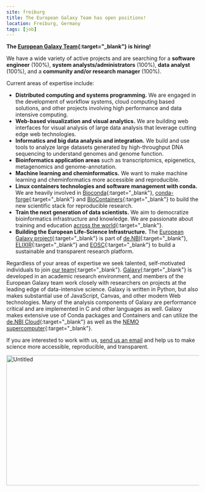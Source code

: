 ```yaml
---
site: freiburg
title: The European Galaxy Team has open positions!
location: Freiburg, Germany
tags: [job]
---
```


**The [European Galaxy Team](https://usegalaxy-eu.github.io/freiburg){:target="_blank"} is hiring!**

We have a wide variety of active projects and are searching for a **software engineer** (100%), **system analysts/administrators** (100%), **data analyst** (100%), and a **community and/or research manager** (100%).

Current areas of expertise include:

- **Distributed computing and systems programming.** We are engaged in the development of workflow systems, cloud computing based solutions, and other projects involving high performance and data intensive computing.
- **Web-based visualization and visual analytics.** We are building web interfaces for visual analysis of large data analysis that leverage cutting edge web technologies.
- **Informatics and big data analysis and integration.** We build and use tools to analyze large datasets generated by high-throughput DNA sequencing to understand genomes and genome function.
- **Bioinformatics application areas** such as transcriptomics, epigenetics, metagenomics and genome-annotation.
- **Machine learning and cheminformatics.** We want to make machine learning and cheminformatics more accessible and reproducible. 
- **Linux containers technologies and software management with conda.** We are heavily involved in [Bioconda](https://bioconda.github.io){:target="_blank"}, [conda-forge](https://conda-forge.org){:target="_blank"} and [BioContainers](https://biocontainers.pro){:target="_blank"} to build the new scientific stack for reproducible research.
- **Train the next generation of data scientists.** We aim to democratize bioinformatics infrastructure and knowledge. We are passionate about training and education [across the world](https://galaxyproject.eu/freiburg/events){:target="_blank"}.
- **Building the European Life-Science Infrastructure.** The [European Galaxy project](https://usegalaxy.eu){:target="_blank"} is part of [de.NBI](https://www.denbi.de){:target="_blank"}, [ELIXIR](https://www.elixir-europe.org){:target="_blank"} and [EOSC](https://ec.europa.eu/research/openscience/index.cfm?pg=open-science-cloud){:target="_blank"} to build a sustainable and transparent research platform.

Regardless of your areas of expertise we seek talented, self-motivated individuals to join [our team](https://galaxyproject.eu/freiburg/people){:target="_blank"}. [Galaxy](https://galaxyproject.org){:target="_blank"} is developed in an academic research environment, and members of the European Galaxy team work closely with researchers on projects at the leading edge of data-intensive science. Galaxy is written in Python, but also makes substantial use of JavaScript, Canvas, and other modern Web technologies. Many of the analysis components of Galaxy are performance critical and are implemented in C and other languages as well. Galaxy makes extensive use of Conda packages and Containers and can utilize the [de.NBI Cloud](https://www.denbi.de/cloud){:target="_blank"} as well as the [NEMO supercomputer](https://www.hpc.uni-freiburg.de/nemo){:target="_blank"}.

If you are interested to work with us, [send us an email](mailto:bioinf-jobs@informatik.uni-freiburg.de) and help us to make science more accessible, reproducible, and transparent.


<div class="multiple-img">
<a data-flickr-embed="true"  href="https://www.flickr.com/photos/134305289@N03/31768905991/in/album-72157671198874931/" title="Untitled"><img src="https://farm1.staticflickr.com/366/31768905991_508703bbeb_k.jpg" width="512" height="340" alt="Untitled"></a>
</div>
